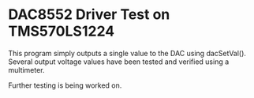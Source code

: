 # DAC8552 Driver Test on TMS570LS1224 #

This program simply outputs a single value to the DAC using dacSetVal().
Several output voltage values have been tested and verified using a multimeter.

Further testing is being worked on.
